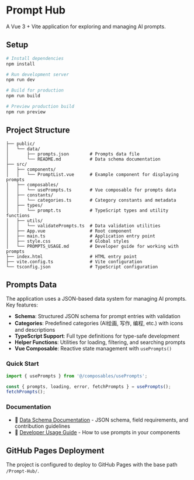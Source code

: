 # Prompt Hub

A Vue 3 + Vite application for exploring and managing AI prompts.

## Setup

```bash
# Install dependencies
npm install

# Run development server
npm run dev

# Build for production
npm run build

# Preview production build
npm run preview
```

## Project Structure

```
├── public/
│   └── data/
│       ├── prompts.json        # Prompts data file
│       └── README.md           # Data schema documentation
├── src/
│   ├── components/
│   │   └── PromptList.vue      # Example component for displaying prompts
│   ├── composables/
│   │   └── usePrompts.ts       # Vue composable for prompts data
│   ├── constants/
│   │   └── categories.ts       # Category constants and metadata
│   ├── types/
│   │   └── prompt.ts           # TypeScript types and utility functions
│   ├── utils/
│   │   └── validatePrompts.ts  # Data validation utilities
│   ├── App.vue                 # Root component
│   ├── main.ts                 # Application entry point
│   ├── style.css               # Global styles
│   └── PROMPTS_USAGE.md        # Developer guide for working with prompts
├── index.html                  # HTML entry point
├── vite.config.ts              # Vite configuration
└── tsconfig.json               # TypeScript configuration
```

## Prompts Data

The application uses a JSON-based data system for managing AI prompts. Key features:

- **Schema**: Structured JSON schema for prompt entries with validation
- **Categories**: Predefined categories (AI绘画, 写作, 编程, etc.) with icons and descriptions
- **TypeScript Support**: Full type definitions for type-safe development
- **Helper Functions**: Utilities for loading, filtering, and searching prompts
- **Vue Composable**: Reactive state management with `usePrompts()`

### Quick Start

```typescript
import { usePrompts } from '@/composables/usePrompts';

const { prompts, loading, error, fetchPrompts } = usePrompts();
fetchPrompts();
```

### Documentation

- 📘 [Data Schema Documentation](public/data/README.md) - JSON schema, field requirements, and contribution guidelines
- 📗 [Developer Usage Guide](src/PROMPTS_USAGE.md) - How to use prompts in your components

## GitHub Pages Deployment

The project is configured to deploy to GitHub Pages with the base path `/Prompt-Hub/`.
